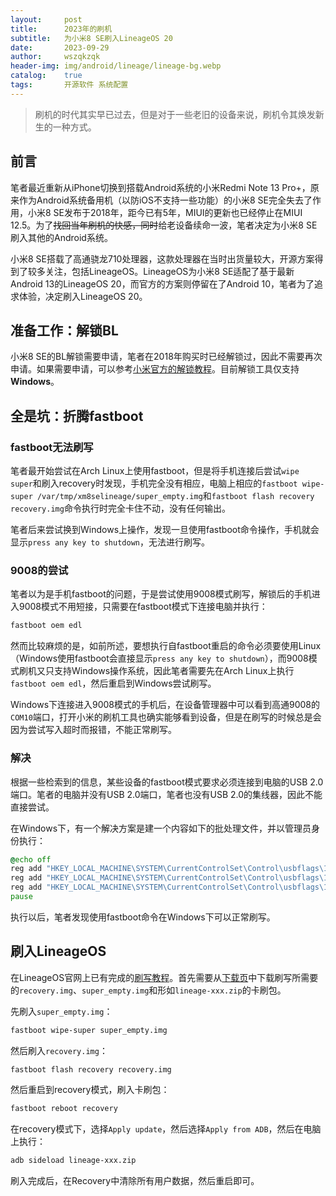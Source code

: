 ```yaml
---
layout:     post
title:      2023年的刷机
subtitle:   为小米8 SE刷入LineageOS 20
date:       2023-09-29
author:     wszqkzqk
header-img: img/android/lineage/lineage-bg.webp
catalog:    true
tags:       开源软件 系统配置
---
```


> 刷机的时代其实早已过去，但是对于一些老旧的设备来说，刷机令其焕发新生的一种方式。

## 前言

笔者最近重新从iPhone切换到搭载Android系统的小米Redmi Note 13 Pro+，原来作为Android系统备用机（以防iOS不支持一些功能）的小米8 SE完全失去了作用，小米8 SE发布于2018年，距今已有5年，MIUI的更新也已经停止在MIUI 12.5。为了~~找回当年刷机的快感，同时~~给老设备续命一波，笔者决定为小米8 SE刷入其他的Android系统。

小米8 SE搭载了高通骁龙710处理器，这款处理器在当时出货量较大，开源方案得到了较多关注，包括LineageOS。LineageOS为小米8 SE适配了基于最新Android 13的LineageOS 20，而官方的方案则停留在了Android 10，笔者为了追求体验，决定刷入LineageOS 20。

## 准备工作：解锁BL

小米8 SE的BL解锁需要申请，笔者在2018年购买时已经解锁过，因此不需要再次申请。如果需要申请，可以参考[小米官方的解锁教程](https://www.miui.com/unlock/)。目前解锁工具仅支持**Windows**。

## 全是坑：折腾fastboot

### fastboot无法刷写

笔者最开始尝试在Arch Linux上使用fastboot，但是将手机连接后尝试`wipe super`和刷入recovery时发现，手机完全没有相应，电脑上相应的`fastboot wipe-super /var/tmp/xm8selineage/super_empty.img`和`fastboot flash recovery recovery.img`命令执行时完全卡住不动，没有任何输出。

笔者后来尝试换到Windows上操作，发现一旦使用fastboot命令操作，手机就会显示`press any key to shutdown`，无法进行刷写。

### 9008的尝试

笔者以为是手机fastboot的问题，于是尝试使用9008模式刷写，解锁后的手机进入9008模式不用短接，只需要在fastboot模式下连接电脑并执行：

```bash
fastboot oem edl
```

然而比较麻烦的是，如前所述，要想执行自fastboot重启的命令必须要使用Linux（Windows使用fastboot会直接显示`press any key to shutdown`），而9008模式刷机又只支持Windows操作系统，因此笔者需要先在Arch Linux上执行`fastboot oem edl`，然后重启到Windows尝试刷写。

Windows下连接进入9008模式的手机后，在设备管理器中可以看到高通9008的`COM10`端口，打开小米的刷机工具也确实能够看到设备，但是在刷写的时候总是会因为尝试写入超时而报错，不能正常刷写。

### 解决

根据一些检索到的信息，某些设备的fastboot模式要求必须连接到电脑的USB 2.0端口。笔者的电脑并没有USB 2.0端口，笔者也没有USB 2.0的集线器，因此不能直接尝试。

在Windows下，有一个解决方案是建一个内容如下的批处理文件，并以管理员身份执行：

```bat
@echo off
reg add "HKEY_LOCAL_MACHINE\SYSTEM\CurrentControlSet\Control\usbflags\18D1D00D0100" /v "osvc" /t REG_BINARY /d "0000" /f
reg add "HKEY_LOCAL_MACHINE\SYSTEM\CurrentControlSet\Control\usbflags\18D1D00D0100" /v "SkipContainerIdQuery" /t REG_BINARY /d "01000000" /f
reg add "HKEY_LOCAL_MACHINE\SYSTEM\CurrentControlSet\Control\usbflags\18D1D00D0100" /v "SkipBOSDescriptorQuery" /t REG_BINARY /d "01000000" /f
pause
```

执行以后，笔者发现使用fastboot命令在Windows下可以正常刷写。

## 刷入LineageOS

在LineageOS官网上已有完成的[刷写教程](https://wiki.lineageos.org/devices/xmsirius/install)。首先需要从[下载页](https://download.lineageos.org/devices/xmsirius/builds)中下载刷写所需要的`recovery.img`、`super_empty.img`和形如`lineage-xxx.zip`的卡刷包。

先刷入`super_empty.img`：

```bash
fastboot wipe-super super_empty.img
```

然后刷入`recovery.img`：

```bash
fastboot flash recovery recovery.img
```

然后重启到recovery模式，刷入卡刷包：

```bash
fastboot reboot recovery
```

在recovery模式下，选择`Apply update`，然后选择`Apply from ADB`，然后在电脑上执行：

```bash
adb sideload lineage-xxx.zip
```

刷入完成后，在Recovery中清除所有用户数据，然后重启即可。
